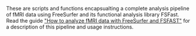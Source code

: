 
These are scripts and functions encapsualting a complete analysis pipeline of fMRI data using FreeSurfer and its functional analysis library FSFast. 
Read the guide ["How to analyze fMRI data with FreeSurfer and FSFAST"](https://edden-gerber.github.io/analyze_fmri_data/) for a description of this pipeline and usage instructions. 

